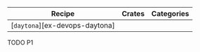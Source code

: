 | Recipe | Crates | Categories |
|--------|--------|------------|
| [`daytona`][ex-devops-daytona] |  |  |

<div class="hidden">
TODO P1
</div>
